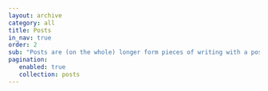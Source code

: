 ```yaml
---
layout: archive
category: all
title: Posts
in_nav: true
order: 2
sub: "Posts are (on the whole) longer form pieces of writing with a possibly more developed argument than notes."
pagination:
   enabled: true
   collection: posts
---
```

